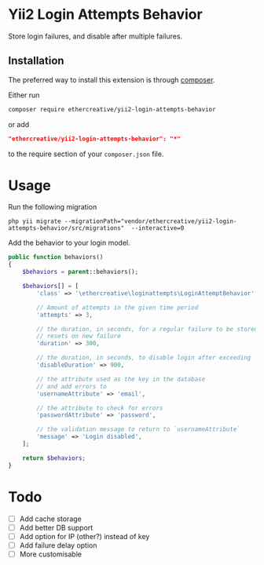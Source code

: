 Yii2 Login Attempts Behavior
========================

Store login failures, and disable after multiple failures.

Installation
------------
The preferred way to install this extension is through [composer](http://getcomposer.org/download/).

Either run
```sh
composer require ethercreative/yii2-login-attempts-behavior
```
or add
```json
"ethercreative/yii2-login-attempts-behavior": "*"
```
to the require section of your `composer.json` file.

Usage
=====
Run the following migration

    php yii migrate --migrationPath="vendor/ethercreative/yii2-login-attempts-behavior/src/migrations"  --interactive=0

Add the behavior to your login model.

```php
public function behaviors()
{
    $behaviors = parent::behaviors();

    $behaviors[] = [
        'class' => '\ethercreative\loginattempts\LoginAttemptBehavior',

        // Amount of attempts in the given time period
        'attempts' => 3,

        // the duration, in seconds, for a regular failure to be stored for
        // resets on new failure
        'duration' => 300,

        // the duration, in seconds, to disable login after exceeding `attemps`
        'disableDuration' => 900,

        // the attribute used as the key in the database
        // and add errors to
        'usernameAttribute' => 'email',

        // the attribute to check for errors
        'passwordAttribute' => 'password',

        // the validation message to return to `usernameAttribute`
        'message' => 'Login disabled',
    ];

    return $behaviors;
}
```

Todo
====

- [ ] Add cache storage
- [ ] Add better DB support
- [ ] Add option for IP (other?) instead of key
- [ ] Add failure delay option
- [ ] More customisable
